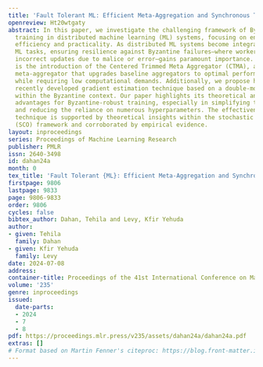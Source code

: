 ```yaml
---
title: 'Fault Tolerant ML: Efficient Meta-Aggregation and Synchronous Training'
openreview: Ht20wtgaty
abstract: In this paper, we investigate the challenging framework of Byzantine-robust
  training in distributed machine learning (ML) systems, focusing on enhancing both
  efficiency and practicality. As distributed ML systems become integral for complex
  ML tasks, ensuring resilience against Byzantine failures—where workers may contribute
  incorrect updates due to malice or error—gains paramount importance. Our first contribution
  is the introduction of the Centered Trimmed Meta Aggregator (CTMA), an efficient
  meta-aggregator that upgrades baseline aggregators to optimal performance levels,
  while requiring low computational demands. Additionally, we propose harnessing a
  recently developed gradient estimation technique based on a double-momentum strategy
  within the Byzantine context. Our paper highlights its theoretical and practical
  advantages for Byzantine-robust training, especially in simplifying the tuning process
  and reducing the reliance on numerous hyperparameters. The effectiveness of this
  technique is supported by theoretical insights within the stochastic convex optimization
  (SCO) framework and corroborated by empirical evidence.
layout: inproceedings
series: Proceedings of Machine Learning Research
publisher: PMLR
issn: 2640-3498
id: dahan24a
month: 0
tex_title: 'Fault Tolerant {ML}: Efficient Meta-Aggregation and Synchronous Training'
firstpage: 9806
lastpage: 9833
page: 9806-9833
order: 9806
cycles: false
bibtex_author: Dahan, Tehila and Levy, Kfir Yehuda
author:
- given: Tehila
  family: Dahan
- given: Kfir Yehuda
  family: Levy
date: 2024-07-08
address:
container-title: Proceedings of the 41st International Conference on Machine Learning
volume: '235'
genre: inproceedings
issued:
  date-parts:
  - 2024
  - 7
  - 8
pdf: https://proceedings.mlr.press/v235/assets/dahan24a/dahan24a.pdf
extras: []
# Format based on Martin Fenner's citeproc: https://blog.front-matter.io/posts/citeproc-yaml-for-bibliographies/
---
```

